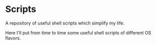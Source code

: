 # Scripts
A repository of useful shell scripts which simplify my life.

Here I'll put from time to time some useful shell scripts of different OS flavors.
